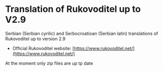 # Translation of Rukovoditel up to V2.9
Serbian (Serbian cyrilic) and Serbocroatioan (Serbian latin) translations of Rukovoditel up to version 2.9 

- Official Rukovoditel website: [https://www.rukovoditel.net/](https://www.rukovoditel.net/)

At the moment only zip files are up tp date
